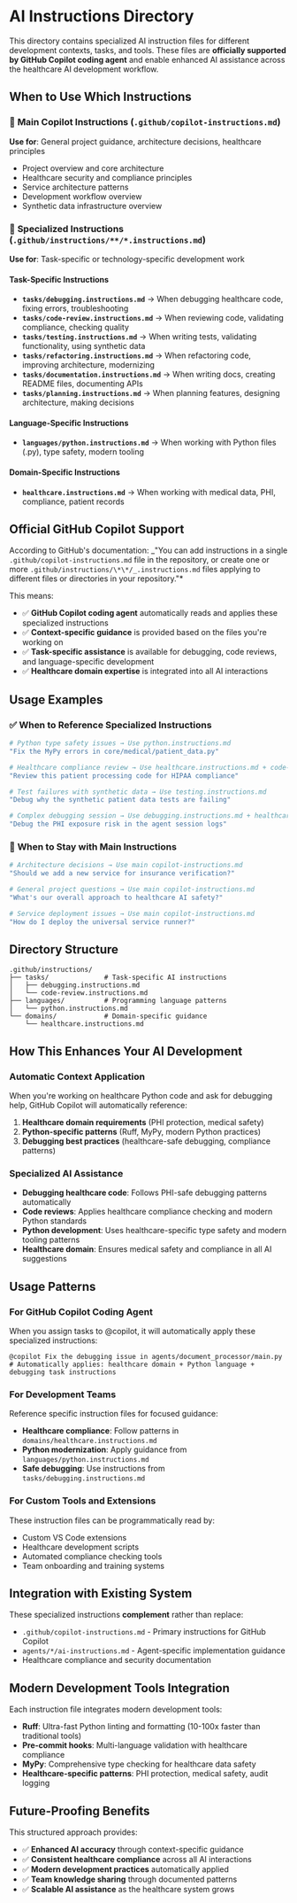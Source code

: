 # AI Instructions Directory

This directory contains specialized AI instruction files for different development contexts, tasks, and tools. These files are **officially supported by GitHub Copilot coding agent** and enable enhanced AI assistance across the healthcare AI development workflow.

## When to Use Which Instructions

### 🔧 **Main Copilot Instructions** (`.github/copilot-instructions.md`)

**Use for**: General project guidance, architecture decisions, healthcare principles

- Project overview and core architecture
- Healthcare security and compliance principles
- Service architecture patterns
- Development workflow overview
- Synthetic data infrastructure overview

### 📂 **Specialized Instructions** (`.github/instructions/**/*.instructions.md`)

**Use for**: Task-specific or technology-specific development work

#### Task-Specific Instructions

- **`tasks/debugging.instructions.md`** → When debugging healthcare code, fixing errors, troubleshooting
- **`tasks/code-review.instructions.md`** → When reviewing code, validating compliance, checking quality
- **`tasks/testing.instructions.md`** → When writing tests, validating functionality, using synthetic data
- **`tasks/refactoring.instructions.md`** → When refactoring code, improving architecture, modernizing
- **`tasks/documentation.instructions.md`** → When writing docs, creating README files, documenting APIs
- **`tasks/planning.instructions.md`** → When planning features, designing architecture, making decisions

#### Language-Specific Instructions

- **`languages/python.instructions.md`** → When working with Python files (.py), type safety, modern tooling

#### Domain-Specific Instructions

- **`healthcare.instructions.md`** → When working with medical data, PHI, compliance, patient records

## Official GitHub Copilot Support

According to GitHub's documentation: _"You can add instructions in a single `.github/copilot-instructions.md` file in the repository, or create one or more `.github/instructions/\*\*/_.instructions.md` files applying to different files or directories in your repository."\*

This means:

- ✅ **GitHub Copilot coding agent** automatically reads and applies these specialized instructions
- ✅ **Context-specific guidance** is provided based on the files you're working on
- ✅ **Task-specific assistance** is available for debugging, code reviews, and language-specific development
- ✅ **Healthcare domain expertise** is integrated into all AI interactions

## Usage Examples

### ✅ **When to Reference Specialized Instructions**

```bash
# Python type safety issues → Use python.instructions.md
"Fix the MyPy errors in core/medical/patient_data.py"

# Healthcare compliance review → Use healthcare.instructions.md + code-review.instructions.md
"Review this patient processing code for HIPAA compliance"

# Test failures with synthetic data → Use testing.instructions.md
"Debug why the synthetic patient data tests are failing"

# Complex debugging session → Use debugging.instructions.md + healthcare.instructions.md
"Debug the PHI exposure risk in the agent session logs"
```

### 🚫 **When to Stay with Main Instructions**

```bash
# Architecture decisions → Use main copilot-instructions.md
"Should we add a new service for insurance verification?"

# General project questions → Use main copilot-instructions.md
"What's our overall approach to healthcare AI safety?"

# Service deployment issues → Use main copilot-instructions.md
"How do I deploy the universal service runner?"
```

## Directory Structure

```
.github/instructions/
├── tasks/              # Task-specific AI instructions
│   ├── debugging.instructions.md
│   └── code-review.instructions.md
├── languages/          # Programming language patterns
│   └── python.instructions.md
└── domains/            # Domain-specific guidance
    └── healthcare.instructions.md
```

## How This Enhances Your AI Development

### Automatic Context Application

When you're working on healthcare Python code and ask for debugging help, GitHub Copilot will automatically reference:

1. **Healthcare domain requirements** (PHI protection, medical safety)
2. **Python-specific patterns** (Ruff, MyPy, modern Python practices)
3. **Debugging best practices** (healthcare-safe debugging, compliance patterns)

### Specialized AI Assistance

- **Debugging healthcare code**: Follows PHI-safe debugging patterns automatically
- **Code reviews**: Applies healthcare compliance checking and modern Python standards
- **Python development**: Uses healthcare-specific type safety and modern tooling patterns
- **Healthcare domain**: Ensures medical safety and compliance in all AI suggestions

## Usage Patterns

### For GitHub Copilot Coding Agent

When you assign tasks to @copilot, it will automatically apply these specialized instructions:

```
@copilot Fix the debugging issue in agents/document_processor/main.py
# Automatically applies: healthcare domain + Python language + debugging task instructions
```

### For Development Teams

Reference specific instruction files for focused guidance:

- **Healthcare compliance**: Follow patterns in `domains/healthcare.instructions.md`
- **Python modernization**: Apply guidance from `languages/python.instructions.md`
- **Safe debugging**: Use instructions from `tasks/debugging.instructions.md`

### For Custom Tools and Extensions

These instruction files can be programmatically read by:

- Custom VS Code extensions
- Healthcare development scripts
- Automated compliance checking tools
- Team onboarding and training systems

## Integration with Existing System

These specialized instructions **complement** rather than replace:

- `.github/copilot-instructions.md` - Primary instructions for GitHub Copilot
- `agents/*/ai-instructions.md` - Agent-specific implementation guidance
- Healthcare compliance and security documentation

## Modern Development Tools Integration

Each instruction file integrates modern development tools:

- **Ruff**: Ultra-fast Python linting and formatting (10-100x faster than traditional tools)
- **Pre-commit hooks**: Multi-language validation with healthcare compliance
- **MyPy**: Comprehensive type checking for healthcare data safety
- **Healthcare-specific patterns**: PHI protection, medical safety, audit logging

## Future-Proofing Benefits

This structured approach provides:

- ✅ **Enhanced AI accuracy** through context-specific guidance
- ✅ **Consistent healthcare compliance** across all AI interactions
- ✅ **Modern development practices** automatically applied
- ✅ **Team knowledge sharing** through documented patterns
- ✅ **Scalable AI assistance** as the healthcare system grows
